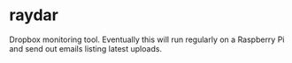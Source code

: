 raydar
======

Dropbox monitoring tool. Eventually this will run regularly on a Raspberry Pi and send out emails listing latest uploads.
